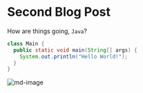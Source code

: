 # Second Blog Post

How are things going, `Java`?

```java
class Main {
  public static void main(String[] args) {
    System.out.println("Hello World!");
  }
}
```

![md-image](https://upload.wikimedia.org/wikipedia/en/thumb/3/30/Java_programming_language_logo.svg/1200px-Java_programming_language_logo.svg.png)
